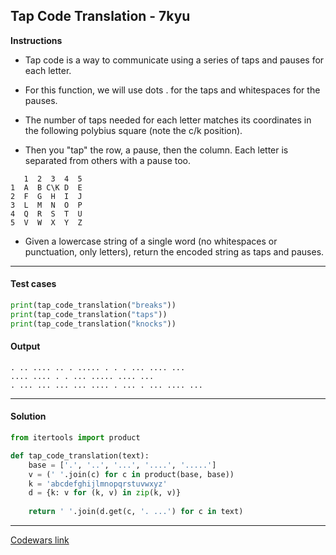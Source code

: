 ## Tap Code Translation - 7kyu

**Instructions**

- Tap code is a way to communicate using a series of taps and pauses for each letter. 

- For this function, we will use dots . for the taps and whitespaces for the pauses.

- The number of taps needed for each letter matches its coordinates in the following polybius square (note the c/k position). 

- Then you "tap" the row, a pause, then the column. Each letter is separated from others with a pause too.

```
   1  2  3  4  5
1  A  B C\K D  E
2  F  G  H  I  J
3  L  M  N  O  P
4  Q  R  S  T  U
5  V  W  X  Y  Z
```

- Given a lowercase string of a single word (no whitespaces or punctuation, only letters), return the encoded string as taps and pauses.

---

#### Test cases

```python
print(tap_code_translation("breaks"))
print(tap_code_translation("taps"))
print(tap_code_translation("knocks"))
```

#### Output 

```
. .. .... .. . ..... . . . ... .... ...
.... .... . . ... ..... .... ...
. ... ... ... ... .... . ... . ... .... ...
```

---

#### Solution

```python
from itertools import product

def tap_code_translation(text):
    base = ['.', '..', '...', '....', '.....']
    v = (' '.join(c) for c in product(base, base))
    k = 'abcdefghijlmnopqrstuvwxyz'
    d = {k: v for (k, v) in zip(k, v)}
    
    return ' '.join(d.get(c, '. ...') for c in text)
```

---

[Codewars link](https://www.codewars.com/kata/605f5d33f38ca800322cb18f)
